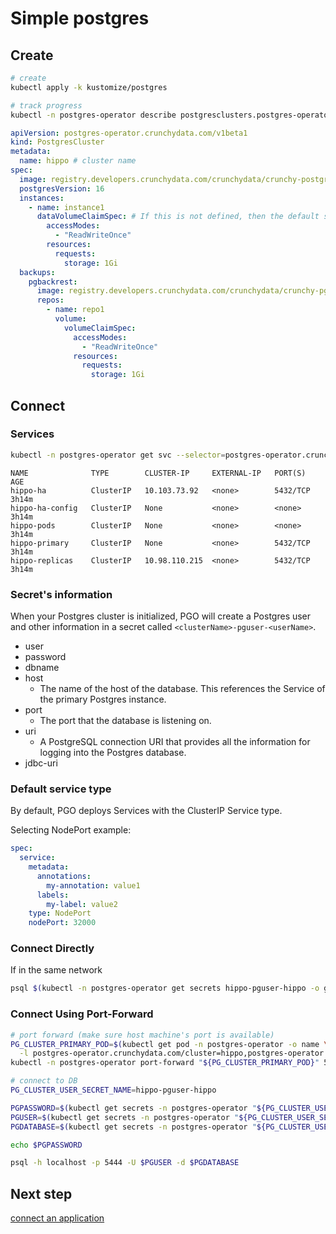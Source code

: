 # Simple postgres

## Create

```sh
# create
kubectl apply -k kustomize/postgres

# track progress
kubectl -n postgres-operator describe postgresclusters.postgres-operator.crunchydata.com hippo
```

```yaml
apiVersion: postgres-operator.crunchydata.com/v1beta1
kind: PostgresCluster
metadata:
  name: hippo # cluster name
spec:
  image: registry.developers.crunchydata.com/crunchydata/crunchy-postgres:ubi8-16.3-1
  postgresVersion: 16
  instances:
    - name: instance1
      dataVolumeClaimSpec: # If this is not defined, then the default storage class in your Kubernetes environment is used.
        accessModes:
          - "ReadWriteOnce"
        resources:
          requests:
            storage: 1Gi
  backups:
    pgbackrest:
      image: registry.developers.crunchydata.com/crunchydata/crunchy-pgbackrest:ubi8-2.51-1
      repos:
        - name: repo1
          volume:
            volumeClaimSpec:
              accessModes:
                - "ReadWriteOnce"
              resources:
                requests:
                  storage: 1Gi
```

## Connect

### Services

```sh
kubectl -n postgres-operator get svc --selector=postgres-operator.crunchydata.com/cluster=hippo
```

```output
NAME              TYPE        CLUSTER-IP     EXTERNAL-IP   PORT(S)    AGE
hippo-ha          ClusterIP   10.103.73.92   <none>        5432/TCP   3h14m
hippo-ha-config   ClusterIP   None           <none>        <none>     3h14m
hippo-pods        ClusterIP   None           <none>        <none>     3h14m
hippo-primary     ClusterIP   None           <none>        5432/TCP   3h14m
hippo-replicas    ClusterIP   10.98.110.215  <none>        5432/TCP   3h14m
```

### Secret's information

When your Postgres cluster is initialized, PGO will create a Postgres user and other information in a secret called `<clusterName>-pguser-<userName>`.

- user
- password
- dbname
- host
  - The name of the host of the database. This references the Service of the primary Postgres instance.
- port
  - The port that the database is listening on.
- uri
  - A PostgreSQL connection URI that provides all the information for logging into the Postgres database.
- jdbc-uri

### Default service type

By default, PGO deploys Services with the ClusterIP Service type.

Selecting NodePort example:

```yaml
spec:
  service:
    metadata:
      annotations:
        my-annotation: value1
      labels:
        my-label: value2
    type: NodePort
    nodePort: 32000
```

### Connect Directly

If in the same network

```bash
psql $(kubectl -n postgres-operator get secrets hippo-pguser-hippo -o go-template='{{.data.uri | base64decode}}')
```

### Connect Using Port-Forward

```bash
# port forward (make sure host machine's port is available)
PG_CLUSTER_PRIMARY_POD=$(kubectl get pod -n postgres-operator -o name \
  -l postgres-operator.crunchydata.com/cluster=hippo,postgres-operator.crunchydata.com/role=master)
kubectl -n postgres-operator port-forward "${PG_CLUSTER_PRIMARY_POD}" 5444:5432

# connect to DB
PG_CLUSTER_USER_SECRET_NAME=hippo-pguser-hippo

PGPASSWORD=$(kubectl get secrets -n postgres-operator "${PG_CLUSTER_USER_SECRET_NAME}" -o go-template='{{.data.password | base64decode}}') \
PGUSER=$(kubectl get secrets -n postgres-operator "${PG_CLUSTER_USER_SECRET_NAME}" -o go-template='{{.data.user | base64decode}}') \
PGDATABASE=$(kubectl get secrets -n postgres-operator "${PG_CLUSTER_USER_SECRET_NAME}" -o go-template='{{.data.dbname | base64decode}}')

echo $PGPASSWORD

psql -h localhost -p 5444 -U $PGUSER -d $PGDATABASE
```

## Next step

[connect an application](../keycloak-example-01/README.md)
